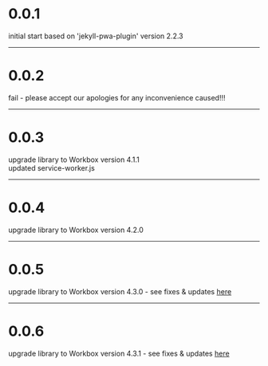 # 0.0.1

initial start based on 'jekyll-pwa-plugin' version 2.2.3

---

# 0.0.2

fail - please accept our apologies for any inconvenience caused!!!

---

# 0.0.3

upgrade library to Workbox version 4.1.1    
updated service-worker.js

---

# 0.0.4

upgrade library to Workbox version 4.2.0

---

# 0.0.5

upgrade library to Workbox version 4.3.0 - see fixes & updates [here](https://github.com/GoogleChrome/workbox/releases/tag/v4.3.1) 

---

# 0.0.6

upgrade library to Workbox version 4.3.1 - see fixes & updates [here](https://github.com/GoogleChrome/workbox/releases/tag/v4.3.1) 

